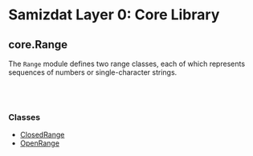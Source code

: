 Samizdat Layer 0: Core Library
==============================

core.Range
----------

The `Range` module defines two range classes, each of which
represents sequences of numbers or single-character strings.


<br><br>
### Classes

* [ClosedRange](ClosedRange.md)
* [OpenRange](OpenRange.md)
